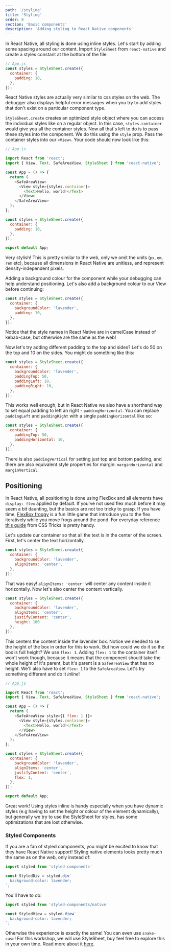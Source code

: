 ```yaml
---
path: '/styling'
title: 'Styling'
order: 8
section: 'Basic components'
description: 'Adding styling to React Native components'
---
```


In React Native, all styling is done using inline styles. Let's start by adding some spacing around our content. Import `StyleSheet` from `react-native` and create a styles constant at the bottom of the file:

```js
// App.js
const styles = StyleSheet.create({
  container: {
    padding: 10,
  },
});
```

React Native styles are actually very similar to css styles on the web. The debugger also displays helpful error messages when you try to add styles that don't exist on a particular component type.

`StyleSheet.create` creates an optimized style object where you can access the individual styles like on a regular object. In this case, `styles.container` would give you all the container styles. Now all that's left to do is to pass these styles into the component. We do this using the `style` prop. Pass the container styles into our `<View>`. Your code should now look like this:

```js
// App.js

import React from 'react';
import { View, Text, SafeAreaView, StyleSheet } from 'react-native';

const App = () => {
  return (
    <SafeAreaView>
      <View style={styles.container}>
        <Text>Hello, world!</Text>
      </View>
    </SafeAreaView>
  );
};

const styles = StyleSheet.create({
  container: {
    padding: 10,
  },
});

export default App;
```

Very stylish! This is pretty similar to the web, only we omit the units (`px`, `em`, `rem` etc), because all dimensions in React Native are unitless, and represent density-independent pixels.

Adding a background colour for the component while your debugging can help understand positioning. Let's also add a background colour to our View before continuing:

```js
const styles = StyleSheet.create({
  container: {
    backgroundColor: 'lavender',
    padding: 10,
  },
});
```

Notice that the style names in React Native are in camelCase instead of kebab-case, but otherwise are the same as the web!

Now let's try adding different padding to the top and sides? Let's do 50 on the top and 10 on the sides. You might do something like this:

```js
const styles = StyleSheet.create({
  container: {
    backgroundColor: 'lavender',
    paddingTop: 50,
    paddingLeft: 10,
    paddingRight: 10,
  },
});
```

This works well enough, but in React Native we also have a shorthand way to set equal padding to left an right - `paddingHorizontal`. You can replace `paddingLeft` and `paddingRight` with a single `paddingHorizontal` like so:

```js
const styles = StyleSheet.create({
  container: {
    paddingTop: 50,
    paddingHorizontal: 10,
  },
});
```

There is also `paddingVertical` for setting just top and bottom padding, and there are also equivalent style properties for margin: `marginHorizontal` and `marginVertical`.

## Positioning

In React Native, all positioning is done using FlexBox and all elements have `display: flex` applied by default. If you've not used flex much before it may seem a bit daunting, but the basics are not too tricky to grasp. If you have time, [FlexBox froggy](https://flexboxfroggy.com/) is a fun little game that introduce you to the flex iteratively while you move frogs around the pond. For everyday reference [this guide](https://css-tricks.com/snippets/css/a-guide-to-flexbox/) from CSS Tricks is pretty handy.

Let's update our container so that all the text is in the center of the screen. First, let's center the text horizontally.

```js
const styles = StyleSheet.create({
  container: {
    backgroundColor: 'lavender',
    alignItems: 'center',
  },
});
```

That was easy! `alignItems: 'center'` will center any content inside it horizontally. Now let's also center the content vertically.

```js
const styles = StyleSheet.create({
  container: {
    backgroundColor: 'lavender',
    alignItems: 'center',
    justifyContent: 'center',
    height: 100
  },
});
```

This centers the content inside the lavender box. Notice we needed to se the height of the box in order for this to work. But how could we do it so the box is full height? We use `flex: 1`. Adding `flex: 1` to the container itself won't work though, because it means that the component should take the whole height of it's parent, but it's parent is a `SafeAreaView` that has no height. We'll also have to set `flex: 1` to the `SafeAreaView`. Let's try something different and do it _inline_!

```js
// App.js

import React from 'react';
import { View, Text, SafeAreaView, StyleSheet } from 'react-native';

const App = () => {
  return (
    <SafeAreaView style={{ flex: 1 }}>
      <View style={styles.container}>
        <Text>Hello, world!</Text>
      </View>
    </SafeAreaView>
  );
};

const styles = StyleSheet.create({
  container: {
    backgroundColor: 'lavender',
    alignItems: 'center',
    justifyContent: 'center',
    flex: 1,
  },
});

export default App;
```

Great work! Using styles inline is handy especially when you have dynamic styles (e.g having to set the height or colour of the element dynamically), but generally we try to use the StyleSheet for styles, has some optimizations that are lost otherwise.


### Styled Components

If you are a fan of styled components, you might be excited to know that they have React Native support! Styling native elements looks pretty much the same as on the web, only instead of:

```js
import styled from 'styled-components'

const StyledDiv = styled.div`
  background-color: lavender;
`;
```

You'll have to do:

```js
import styled from 'styled-components/native'

const StyledView = styled.View`
  background-color: lavender;
`;
```

Otherwise the experience is exactly the same! You can even use `snake-case`! For this workshop, we will use StyleSheet, buy feel free to explore this in your own time. Read more about it [here](https://styled-components.com/docs/basics#react-native).